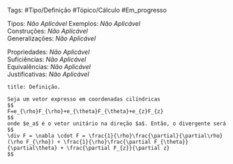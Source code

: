 Tags: #Tipo/Definição #Tópico/Cálculo #Em_progresso

Tipos: _Não Aplicável_ 
Exemplos: _Não Aplicável_  
Construções: _Não Aplicável_  
Generalizações: _Não Aplicável_

Propriedades: _Não Aplicável_  
Suficiências: _Não Aplicável_  
Equivalências: _Não Aplicável_  
Justificativas: _Não Aplicável_

```ad-abstract
title: Definição.

Seja um vetor expresso em coordenadas cilíndricas 
$$
F=e_{\rho}F_{\rho}+e_{\theta}F_{\theta}+e_{z}F_{z}
$$ 
onde $e_a$ é o vetor unitário na direção $a$. Então, o divergente será 
$$
\div F = \nabla \cdot F = \frac{1}{\rho}\frac{\partial}{\partial\rho}(\rho F_{\rho}) + \frac{1}{\rho}\frac{\partial F_{\theta}}{\partial\theta} + \frac{\partial F_{z}}{\partial z}
$$
```
